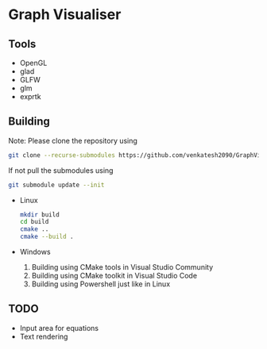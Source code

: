 # Graph Visualiser

## Tools
- OpenGL
- glad
- GLFW
- glm
- exprtk

## Building
Note:
  Please clone the repository using
  ```bash
  git clone --recurse-submodules https://github.com/venkatesh2090/GraphVisualiser
  ```
  If not pull the submodules using
  ```bash
  git submodule update --init
  ```
- Linux
  ```bash
  mkdir build
  cd build
  cmake ..
  cmake --build .
  ```

- Windows
  1. Building using CMake tools in Visual Studio Community
  2. Building using CMake toolkit in Visual Studio Code
  3. Building using Powershell just like in Linux
## TODO
- Input area for equations
- Text rendering
